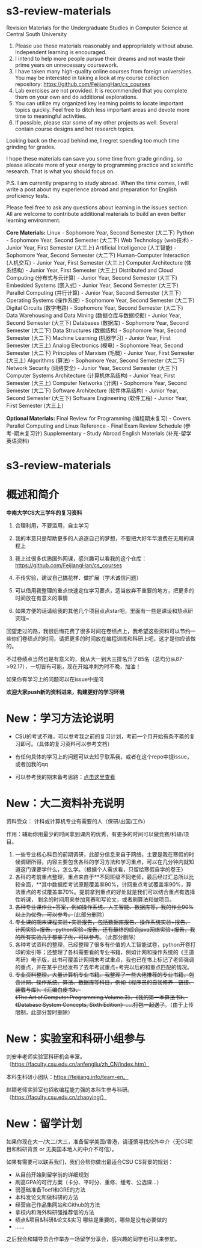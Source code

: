 # s3-review-materials

Revision Materials for the Undergraduate Studies in Computer Science at Central South University

1. Please use these materials reasonably and appropriately without abuse. Independent learning is encouraged.
2. I intend to help more people pursue their dreams and not waste their prime years on unnecessary coursework.
3. I have taken many high-quality online courses from foreign universities. You may be interested in taking a look at my course collection repository: https://github.com/FeijiangHan/cs_courses
4. Lab exercises are not provided. It is recommended that you complete them on your own and do additional explorations.
5. You can utilize my organized key learning points to locate important topics quickly. Feel free to ditch less important areas and devote more time to meaningful activities.
6. If possible, please star some of my other projects as well. Several contain course designs and hot research topics.

Looking back on the road behind me, I regret spending too much time grinding for grades.

I hope these materials can save you some time from grade grinding, so please allocate more of your energy to programming practice and scientific research. That is what you should focus on.

P.S. I am currently preparing to study abroad. When the time comes, I will write a post about my experience abroad and preparation for English proficiency tests.

Please feel free to ask any questions about learning in the issues section. All are welcome to contribute additional materials to build an even better learning environment.

**Core Materials:**
Linux - Sophomore Year, Second Semester (大二下)
Python - Sophomore Year, Second Semester (大二下)
Web Technology (web技术) - Junior Year, First Semester (大三上)
Artificial Intelligence (人工智能) - Sophomore Year, Second Semester (大二下)
Human-Computer Interaction (人机交互) - Junior Year, First Semester (大三上)
Computer Architecture (体系结构) - Junior Year, First Semester (大三上)
Distributed and Cloud Computing (分布式与云计算) - Junior Year, Second Semester (大三下)
Embedded Systems (嵌入式) - Junior Year, Second Semester (大三下)
Parallel Computing (并行计算) - Junior Year, Second Semester (大三下)
Operating Systems (操作系统) - Sophomore Year, Second Semester (大二下)
Digital Circuits (数字电路) - Sophomore Year, Second Semester (大二下)
Data Warehousing and Data Mining (数据仓库与数据挖掘) - Junior Year, Second Semester (大三下)
Databases (数据库) - Sophomore Year, Second Semester (大二下)
Data Structures (数据结构) - Sophomore Year, Second Semester (大二下)
Machine Learning (机器学习) - Junior Year, First Semester (大三上)
Analog Electronics (模电) - Sophomore Year, Second Semester (大二下)
Principles of Marxism (毛概) - Junior Year, First Semester (大三上)
Algorithms (算法) - Sophomore Year, Second Semester (大二下)
Network Security (网络安全) - Junior Year, Second Semester (大三下)
Computer Systems Architecture (计算机体系结构) - Junior Year, First Semester (大三上)
Computer Networks (计网) - Sophomore Year, Second Semester (大二下)
Software Architecture (软件体系结构) - Junior Year, Second Semester (大三下)
Software Engineering (软件工程) - Junior Year, First Semester (大三上)

**Optional Materials:**
Final Review for Programming (编程期末复习) - Covers Parallel Computing and Linux
Reference - Final Exam Review Schedule (参考-期末复习计)
Supplementary - Study Abroad English Materials (补充-留学英语资料)


# s3-review-materials

# 概述和简介

**中南大学CS大三学年的复习资料**

1. 合理利用，不要滥用，自主学习

2. 我的本意只是帮助更多的人追逐自己的梦想，不要把大好年华浪费在无用的课程上
   
4. 我上过很多优质国外网课，感兴趣可以看我的这个仓库：https://github.com/FeijiangHan/cs_courses

5. 不传实验，建议自己搞花样、做扩展（学术诚信问题）
   
6. 可以借用我整理的重点快速定位学习要点，适当放弃不重要的地方，把更多的时间放在有意义的事情
   
7. 如果方便的话请给我的其他几个项目点点star吧，里面有一些是课设和热点研究哦~ 

回望走过的路，我很后悔花费了很多时间在卷绩点上，我希望这些资料可以节约一些你们卷绩点的时间，请把更多的时间放在编程训练和科研上吧，这才是你应该做的。

不过卷绩点当然也是有意义的，我从大一到大三排名升了85名（总均分从87->92.17），一切皆有可能，现在开始冲刺为时不晚，加油！

如果你有学习上的问题可以在issue中提问

**欢迎大家push新的资料进来，构建更好的学习环境**


# New：学习方法论说明

* CSU的考试不难，可以参考我之前的复习计划，考前一个月开始有条不紊的复习即可。（具体的复习资料可以参考文档）

* 有任何具体的学习上的问题可以去知乎联系我，或者在这个repo中提issue，或者加我的qq
* 可以参考我的期末备考思路：[点击这里查看](https://github.com/FeijiangHan/s3-review-materials/tree/main/%E5%8F%82%E8%80%83-%E6%9C%9F%E6%9C%AB%E5%A4%8D%E4%B9%A0%E8%AE%A1%EF%BC%88optional%EF%BC%89)


# New：大二资料补充说明

资料受众： 计科或计算机专业有需要的人（保研/出国/工作）

作用：辅助你用最少的时间拿到课内的优秀，有更多的时间可以做竞赛/科研/项目。

1. 一些专业核心科目的前期调研，此部分信息来自于网络，主要是我在寒假的时候调研所得，内容主要包含各科的学习方法和学习重点，可以在几分钟内就知道这门课要学什么，怎么学。（根据个人需求看，只留给寒假自学的卷王）
2. 各科的考前重点整理，重点来自于**不同班级不同老师，最后经过汇总所以比较全面，**其中数据库考试原题覆盖率90%，计网重点考试覆盖率90%，算法重点的考试覆盖率70%。提前拿到重点的好处就是我们可以结合重点有选择性听课， 剩余的时间用来参加竞赛和写论文，或者刷算法和做项目。
3. ~~各种专业课作业+答案，例如操作系统、人工智能、数据库等，我的作业90%以上为优秀，可以参考。~~（此部分删除）
4. ~~专业课的期末课程实验+实验报告，包括数据库报告、操作系统实验+报告、计网实验+报告、python实验+报告、还有最终的综合java网络实验+报告，我的所有实验几乎都拿了优，可以参考~~。（此部分删除）
5. 各种考试资料的整理，已经整理了很多有价值的人工智能试卷，python开卷打印的索引等；还整理了各科需要看的专业书籍，例如计网和操作系统的《王道考研》电子版，此书可覆盖计网期末考试重点，我也已在书上标记了老师强调的重点，并在某乎已经发布了去年考试重点+考完以后的和重点匹配的情况。
6. ~~专业资料整理，大量计算机专业书籍。我整理了一些大佬推荐的专业书籍，包含计网、操作系统、算法、数据库等科目，例如《程序员的自我修养—链接、装载与库》、《汇编白皮书》、《The.Art.of.Computer.Programming.Volume.3》、《我的第一本算法书》、《Database System Concepts, Sixth Edition》.....打包一起送了~~。（由于上传限制，此部分暂时删除）



# New：实验室和科研小组参与

刘安丰老师实验室科研机会丰富。（https://faculty.csu.edu.cn/anfengliu/zh_CN/index.htm）

本科生科研小团队：https://feijiang.info/team-en。

赵颖老师实验室也招收编程能力强的本科生参与科研。（https://faculty.csu.edu.cn/zhaoying/）



# New：留学计划

如果你现在大一/大二/大三，准备留学美国/香港，请谨慎寻找校外中介（无CS项目和科研背景 or 无美国本地人的中介不可信）。

如果有需要可以联系我们，我们会帮你做出最适合CSU CS背景的规划：

* 从目前开始到留学前的详细规划
* 刷高GPA的可行方案（卡分、平时分、重修、缓考、公选课…）
* 弱基础准备Toefl和GRE的方法
* 本科发论文和做科研的方法
* 经营自己作品集网站和Github的方法
* 拿校内和海外科研强推荐信的方法
* 绩点&项目&科研&论文&实习 哪些是重要的，哪些是没有必要做的
* ……

之后我会和辅导员合作举办一场留学分享会，感兴趣的同学也可以来参加。
